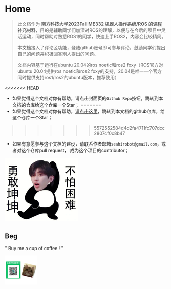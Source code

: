 # Home

>  此文档作为 **南方科技大学2023Fall ME332 机器人操作系统/ROS 的课程补充材料**，目的是辅助同学们加深对ROS的理解，以便与在今后的项目中灵活运动，同时帮助对熟悉ROS1的同学，快速上手ROS2，内容会比较精简。
>
> 
>
> 本文档接入了评论区功能，登陆github账号即可参与评论，鼓励同学们提出自己的问题并积极回答别人提出的问题。
>
> 
>
> 文档内容基于运行在ubuntu 20.04的ros noetic和ros2 foxy（ROS官方对ubuntu 20.04提供ros noetic和ros2 foxy的支持，20.04是唯一一个官方同时提供支持ros1/ros2的ubuntu版本，推荐使用）



<<<<<<< HEAD
- 如果觉得这个文档对你有帮助，请点击封面页的`Github Repo`按钮，跳转到本文档的仓库给这个仓库一个Star；
=======
- 如果觉得这个文档对你有帮助，[请点击这里](https://github.com/SeaHI-Robot/ROS_Tutorial)，跳转到本文档的github仓库，给这个仓库一个Star；
>>>>>>> 5572552584d4d2fa4711fc707dcc2807cf0c8b47



- 如果有意愿参与这个文档的建设，请联系作者邮箱`seahirobot@gmail.com`，或者对这个仓库pull request， 成为这个项目的contributor；



<img src="_media/brave_kun.png" style="zoom: 30%;" />



## Beg

" Buy me a cup of coffee ! "

<img src="_media/beg.jpg" style="zoom: 10%;" />
